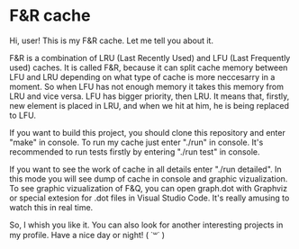 # F&R cache
Hi, user! This is my F&R cache. Let me tell you about it. 

F&R is a combination of LRU (Last Recently Used) and LFU (Last Frequently used) caches.
It is called F&R, because it can split cache memory between LFU and LRU depending on what type of cache is more neccesarry in a moment. So when LFU has not enough memory it takes this memory from LRU and vice versa. LFU has bigger priority, then LRU. It means that, firstly, new element is placed in LRU, and when we hit at him, he is being replaced to LFU. 

If you want to build this project, you should clone this repository and enter "make" in console.
To run my cache just enter "./run" in console. It's recommended to run tests firstly by entering
"./run test" in console.

If you want to see the work of cache in all details enter "./run detailed". In this mode you will see dump of cache in console
and graphic vizualization. To see graphic vizualization of F&Q, you can open graph.dot with Graphviz or special extesion for .dot files in Visual Studio Code. It's really amusing to watch this in real time.

So, I whish you like it. You can also look for another interesting projects in my profile.
Have a nice day or night! ( ˙꒳˙ )

